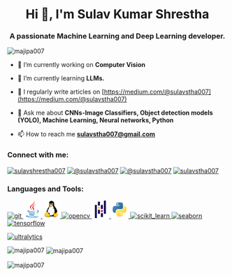 <h1 align="center">Hi 👋, I'm Sulav Kumar Shrestha</h1>
<h3 align="center">A passionate Machine Learning and Deep Learning developer.</h3>

<p align="left"> <img src="https://komarev.com/ghpvc/?username=majipa007&label=Profile%20views&color=0e75b6&style=flat" alt="majipa007" /> </p>

- 🔭 I’m currently working on **Computer Vision**

- 🌱 I’m currently learning **LLMs.**

- 📝 I regularly write articles on [https://medium.com/@sulavstha007](https://medium.com/@sulavstha007)

- 💬 Ask me about **CNNs-Image Classifiers, Object detection models (YOLO), Machine Learning, Neural networks, Python**

- 📫 How to reach me **sulavstha007@gmail.com**

<h3 align="left">Connect with me:</h3>
<p align="left">
<a href="https://kaggle.com/sulavshrestha007" target="blank"><img align="center" src="https://raw.githubusercontent.com/rahuldkjain/github-profile-readme-generator/master/src/images/icons/Social/kaggle.svg" alt="sulavshrestha007" height="30" width="40" /></a>
<a href="https://medium.com/@sulavstha007" target="blank"><img align="center" src="https://raw.githubusercontent.com/rahuldkjain/github-profile-readme-generator/master/src/images/icons/Social/medium.svg" alt="@sulavstha007" height="30" width="40" /></a>
<a href="https://www.hackerrank.com/@sulavstha007" target="blank"><img align="center" src="https://raw.githubusercontent.com/rahuldkjain/github-profile-readme-generator/master/src/images/icons/Social/hackerrank.svg" alt="@sulavstha007" height="30" width="40" /></a>
<a href="https://www.leetcode.com/sulavstha007" target="blank"><img align="center" src="https://raw.githubusercontent.com/rahuldkjain/github-profile-readme-generator/master/src/images/icons/Social/leet-code.svg" alt="sulavstha007" height="30" width="40" /></a>
</p>

<h3 align="left">Languages and Tools:</h3>
<p align="left"> <a href="https://git-scm.com/" target="_blank" rel="noreferrer"> <img src="https://www.vectorlogo.zone/logos/git-scm/git-scm-icon.svg" alt="git" width="40" height="40"/> </a> <a href="https://www.java.com" target="_blank" rel="noreferrer"> <img src="https://raw.githubusercontent.com/devicons/devicon/master/icons/java/java-original.svg" alt="java" width="40" height="40"/> </a> <a href="https://www.linux.org/" target="_blank" rel="noreferrer"> <img src="https://raw.githubusercontent.com/devicons/devicon/master/icons/linux/linux-original.svg" alt="linux" width="40" height="40"/> </a> <a href="https://opencv.org/" target="_blank" rel="noreferrer"> <img src="https://www.vectorlogo.zone/logos/opencv/opencv-icon.svg" alt="opencv" width="40" height="40"/> </a> <a href="https://pandas.pydata.org/" target="_blank" rel="noreferrer"> <img src="https://raw.githubusercontent.com/devicons/devicon/2ae2a900d2f041da66e950e4d48052658d850630/icons/pandas/pandas-original.svg" alt="pandas" width="40" height="40"/> </a> <a href="https://www.python.org" target="_blank" rel="noreferrer"> <img src="https://raw.githubusercontent.com/devicons/devicon/master/icons/python/python-original.svg" alt="python" width="40" height="40"/> </a> <a href="https://scikit-learn.org/" target="_blank" rel="noreferrer"> <img src="https://upload.wikimedia.org/wikipedia/commons/0/05/Scikit_learn_logo_small.svg" alt="scikit_learn" width="40" height="40"/> </a> <a href="https://seaborn.pydata.org/" target="_blank" rel="noreferrer"> <img src="https://seaborn.pydata.org/_images/logo-mark-lightbg.svg" alt="seaborn" width="40" height="40"/> </a> <a href="https://www.tensorflow.org" target="_blank" rel="noreferrer"> <img src="https://www.vectorlogo.zone/logos/tensorflow/tensorflow-icon.svg" alt="tensorflow" width="40" height="40"/> </a> </p><a href="https://www.ultralytics.com/" target="_blank" rel="noreferrer"> <img src="https://assets-global.website-files.com/646dd1f1a3703e451ba81ecc/6499468f33db295c5a1219ec_Ultralytics_mark_blue.svg" alt="ultralytics" width="40" height="40"/> </a> </p>

<p><img align="left" src="https://github-readme-stats.vercel.app/api/top-langs?username=majipa007&show_icons=true&locale=en&layout=compact" alt="majipa007" /></p>

<p>&nbsp;<img align="center" src="https://github-readme-stats.vercel.app/api?username=majipa007&show_icons=true&locale=en" alt="majipa007" /></p>

<p><img align="center" src="https://github-readme-streak-stats.herokuapp.com/?user=majipa007&" alt="majipa007" /></p>
